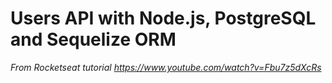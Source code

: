 # Users API with Node.js, PostgreSQL and Sequelize ORM

<i>From Rocketseat tutorial https://www.youtube.com/watch?v=Fbu7z5dXcRs</i>
